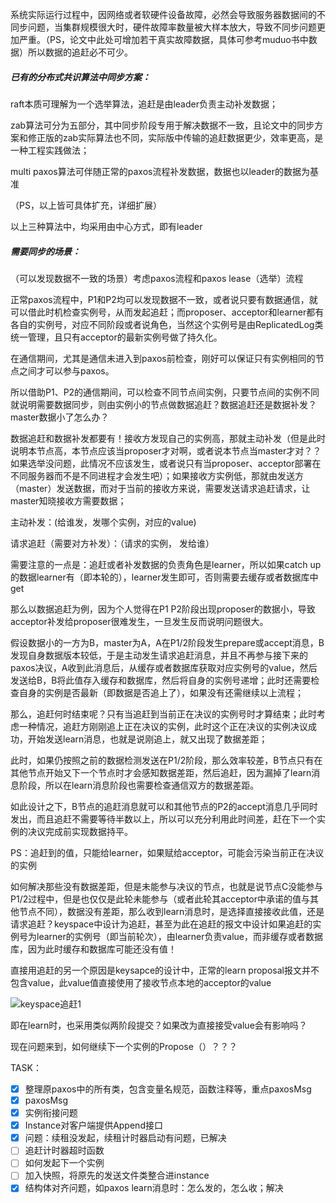 系统实际运行过程中，因网络或者软硬件设备故障，必然会导致服务器数据间的不同步问题，当集群规模很大时，硬件故障率数量被大样本放大，导致不同步问题更加严重。（PS，论文中此处可增加若干真实故障数据，具体可参考muduo书中数据）所以数据的追赶必不可少。

##### 已有的分布式共识算法中同步方案：

raft本质可理解为一个选举算法，追赶是由leader负责主动补发数据；

zab算法可分为五部分，其中同步阶段专用于解决数据不一致，且论文中的同步方案和修正版的zab实际算法也不同，实际版中传输的追赶数据更少，效率更高，是一种工程实践做法；

multi paxos算法可伴随正常的paxos流程补发数据，数据也以leader的数据为基准

（PS，以上皆可具体扩充，详细扩展）

以上三种算法中，均采用由中心方式，即有leader



##### 需要同步的场景：

（可以发现数据不一致的场景）考虑paxos流程和paxos lease（选举）流程



正常paxos流程中，P1和P2均可以发现数据不一致，或者说只要有数据通信，就可以借此时机检查实例号，从而发起追赶；而proposer、acceptor和learner都有各自的实例号，对应不同阶段或者说角色，当然这个实例号是由ReplicatedLog类统一管理，且只有acceptor的最新实例号做了持久化。

在通信期间，尤其是通信未进入到paxos前检查，刚好可以保证只有实例相同的节点之间才可以参与paxos。

所以借助P1、P2的通信期间，可以检查不同节点间实例，只要节点间的实例不同就说明需要数据同步，则由实例小的节点做数据追赶？数据追赶还是数据补发？master数据小了怎么办？

数据追赶和数据补发都要有！接收方发现自己的实例高，那就主动补发（但是此时说明本节点高，本节点应该当proposer才对啊，或者说本节点当master才对？？如果选举没问题，此情况不应该发生，或者说只有当proposer、acceptor部署在不同服务器而不是不同进程才会发生吧）；如果接收方实例低，那就由发送方（master）发送数据，而对于当前的接收方来说，需要发送请求追赶请求，让master知晓接收方需要数据；

主动补发：(给谁发，发哪个实例，对应的value)

请求追赶（需要对方补发）：（请求的实例， 发给谁）



需要注意的一点是：追赶或者补发数据的负责角色是learner，所以如果catch up的数据learner有（即本轮的），learner发生即可，否则需要去缓存或者数据库中get



那么以数据追赶为例，因为个人觉得在P1 P2阶段出现proposer的数据小，导致acceptor补发给proposer很难发生，一旦发生反而说明问题很大。

假设数据小的一方为B，master为A，A在P1/2阶段发生prepare或accept消息，B发现自身数据版本较低，于是主动发生请求追赶消息，并且不再参与接下来的paxos决议，A收到此消息后，从缓存或者数据库获取对应实例号的value，然后发送给B，B将此值存入缓存和数据库，然后将自身的实例号递增；此时还需要检查自身的实例是否最新（即数据是否追上了），如果没有还需继续以上流程；

那么，追赶何时结束呢？只有当追赶到当前正在决议的实例号时才算结束；此时考虑一种情况，追赶方刚刚追上正在决议的实例，此时这个正在决议的实例决议成功，开始发送learn消息，也就是说刚追上，就又出现了数据差距；

此时，如果仍按照之前的数据检测发送在P1/2阶段，那么效率较差，B节点只有在其他节点开始又下一个节点时才会感知数据差距，然后追赶，因为漏掉了learn消息阶段，所以在learn消息阶段也需要检查通信双方的数据差距。

如此设计之下，B节点的追赶消息就可以和其他节点的P2的accept消息几乎同时发出，而且追赶不需要等待半数以上，所以可以充分利用此时间差，赶在下一个实例的决议完成前实现数据持平。

PS：追赶到的值，只能给learner，如果赋给acceptor，可能会污染当前正在决议的实例



如何解决那些没有数据差距，但是未能参与决议的节点，也就是说节点C没能参与P1/2过程中，但是也仅仅是此轮未能参与（或者此轮其acceptor中承诺的值与其他节点不同），数据没有差距，那么收到learn消息时，是选择直接接收此值，还是请求追赶？keyspace中设计为追赶，甚至为此在追赶的报文中设计如果追赶的实例号为learner的实例号（即当前轮次），由learner负责value，而非缓存或者数据库，因为此时缓存和数据库可能还没有值！

直接用追赶的另一个原因是keysapce的设计中，正常的learn proposal报文并不包含value，此value值直接使用了接收节点本地的acceptor的value

![keyspace追赶1](F:\Markdown\研一上\图片\keyspace追赶1.png)

即在learn时，也采用类似两阶段提交？如果改为直接接受value会有影响吗？



现在问题来到，如何继续下一个实例的Propose（）？？？





TASK：

-[x] 整理原paxos中的所有类，包含变量名规范，函数注释等，重点paxosMsg
-[x] paxosMsg
-[x] 实例衔接问题
-[x] Instance对客户端提供Append接口
-[x] 问题：续租没发起，续租计时器启动有问题，已解决
-[ ] 追赶计时器超时函数
-[ ] 如何发起下一个实例
-[ ] 加入快照，将原先的发送文件类整合进instance
-[x] 结构体对齐问题，如paxos learn消息时：怎么发的，怎么收；解决